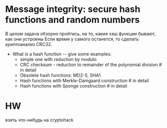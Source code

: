 # Message integrity: secure hash functions and random numbers

В целом задача обзорно пройтись, на то, какие хэш функции бывают, как они устроены
Если время у самого останется, то сделать криптоанализ CRC32.

- What is a hash function -- give some examples: 
    - simple one with reduction by modulo
    - CRC checksum - reduction to remainder of the polynomial division # in detail
    - Obsolete hash functions: MD2-5, SHA1
    - Hash functions with Merkle-Damgaard construction # in detail
    - Hash functions with Sponge construction # in detail

# HW
взять что-нибудь на cryptohack